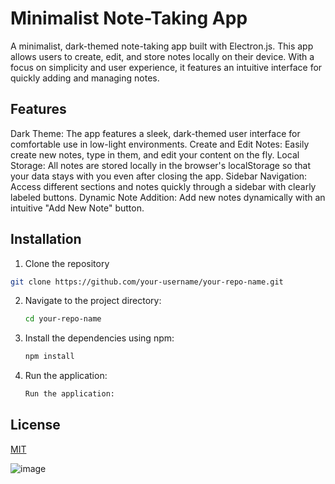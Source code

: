 # Minimalist Note-Taking App
A minimalist, dark-themed note-taking app built with Electron.js. This app allows users to create, edit, and store notes locally on their device. With a focus on simplicity and user experience, it features an intuitive interface for quickly adding and managing notes.
## Features
Dark Theme: The app features a sleek, dark-themed user interface for comfortable use in low-light environments.
Create and Edit Notes: Easily create new notes, type in them, and edit your content on the fly.
Local Storage: All notes are stored locally in the browser's localStorage so that your data stays with you even after closing the app.
Sidebar Navigation: Access different sections and notes quickly through a sidebar with clearly labeled buttons.
Dynamic Note Addition: Add new notes dynamically with an intuitive "Add New Note" button.
## Installation
1. Clone the repository
  ```bash
git clone https://github.com/your-username/your-repo-name.git
  ```
2. Navigate to the project directory:
   ```bash
   cd your-repo-name
   ```
3. Install the dependencies using npm:
   ```bash
   npm install
   ```
4. Run the application:
   ```bash
   Run the application:
   ```

## License

[MIT](https://choosealicense.com/licenses/mit/)

![image](https://github.com/user-attachments/assets/59c721e5-39be-4c1e-8b6e-826a1bd57431)
